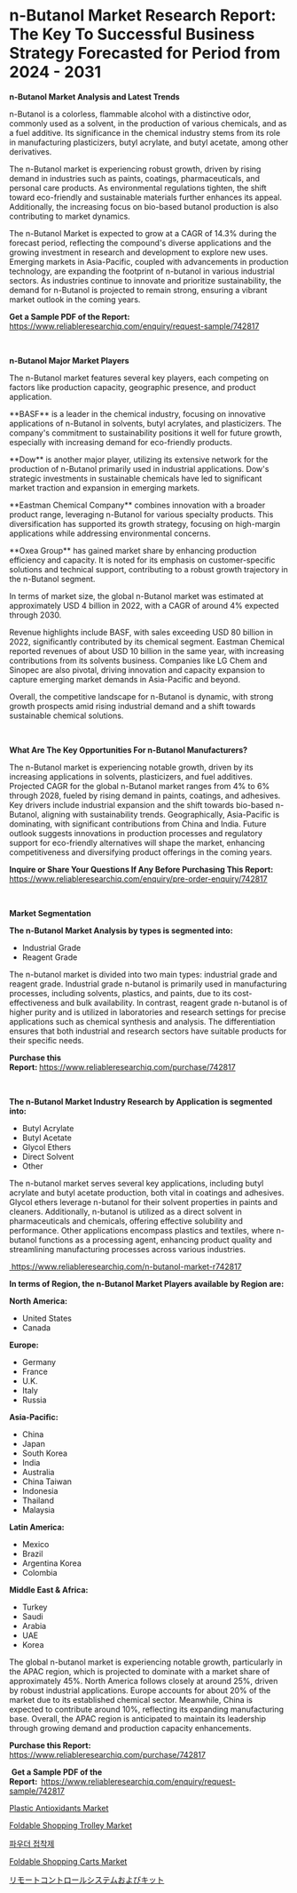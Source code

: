 <p><h1>n-Butanol Market Research Report: The Key To Successful Business Strategy Forecasted for Period from 2024 - 2031</h1></p><p><strong>n-Butanol Market Analysis and Latest Trends</strong></p>
<p><p>n-Butanol is a colorless, flammable alcohol with a distinctive odor, commonly used as a solvent, in the production of various chemicals, and as a fuel additive. Its significance in the chemical industry stems from its role in manufacturing plasticizers, butyl acrylate, and butyl acetate, among other derivatives. </p><p>The n-Butanol market is experiencing robust growth, driven by rising demand in industries such as paints, coatings, pharmaceuticals, and personal care products. As environmental regulations tighten, the shift toward eco-friendly and sustainable materials further enhances its appeal. Additionally, the increasing focus on bio-based butanol production is also contributing to market dynamics.</p><p>The n-Butanol Market is expected to grow at a CAGR of 14.3% during the forecast period, reflecting the compound's diverse applications and the growing investment in research and development to explore new uses. Emerging markets in Asia-Pacific, coupled with advancements in production technology, are expanding the footprint of n-butanol in various industrial sectors. As industries continue to innovate and prioritize sustainability, the demand for n-Butanol is projected to remain strong, ensuring a vibrant market outlook in the coming years.</p></p>
<p><strong>Get a Sample PDF of the Report:&nbsp;</strong> <a href="https://www.reliableresearchiq.com/enquiry/request-sample/742817">https://www.reliableresearchiq.com/enquiry/request-sample/742817</a></p>
<p>&nbsp;</p>
<p><strong>n-Butanol Major Market Players</strong></p>
<p><p>The n-Butanol market features several key players, each competing on factors like production capacity, geographic presence, and product application. </p><p>**BASF** is a leader in the chemical industry, focusing on innovative applications of n-Butanol in solvents, butyl acrylates, and plasticizers. The company's commitment to sustainability positions it well for future growth, especially with increasing demand for eco-friendly products. </p><p>**Dow** is another major player, utilizing its extensive network for the production of n-Butanol primarily used in industrial applications. Dow's strategic investments in sustainable chemicals have led to significant market traction and expansion in emerging markets. </p><p>**Eastman Chemical Company** combines innovation with a broader product range, leveraging n-Butanol for various specialty products. This diversification has supported its growth strategy, focusing on high-margin applications while addressing environmental concerns.</p><p>**Oxea Group** has gained market share by enhancing production efficiency and capacity. It is noted for its emphasis on customer-specific solutions and technical support, contributing to a robust growth trajectory in the n-Butanol segment.</p><p>In terms of market size, the global n-Butanol market was estimated at approximately USD 4 billion in 2022, with a CAGR of around 4% expected through 2030. </p><p>Revenue highlights include BASF, with sales exceeding USD 80 billion in 2022, significantly contributed by its chemical segment. Eastman Chemical reported revenues of about USD 10 billion in the same year, with increasing contributions from its solvents business. Companies like LG Chem and Sinopec are also pivotal, driving innovation and capacity expansion to capture emerging market demands in Asia-Pacific and beyond. </p><p>Overall, the competitive landscape for n-Butanol is dynamic, with strong growth prospects amid rising industrial demand and a shift towards sustainable chemical solutions.</p></p>
<p>&nbsp;</p>
<p><strong>What Are The Key Opportunities For n-Butanol Manufacturers?</strong></p>
<p><p>The n-Butanol market is experiencing notable growth, driven by its increasing applications in solvents, plasticizers, and fuel additives. Projected CAGR for the global n-Butanol market ranges from 4% to 6% through 2028, fueled by rising demand in paints, coatings, and adhesives. Key drivers include industrial expansion and the shift towards bio-based n-Butanol, aligning with sustainability trends. Geographically, Asia-Pacific is dominating, with significant contributions from China and India. Future outlook suggests innovations in production processes and regulatory support for eco-friendly alternatives will shape the market, enhancing competitiveness and diversifying product offerings in the coming years.</p></p>
<p><strong>Inquire or Share Your Questions If Any Before Purchasing This Report:</strong> <a href="https://www.reliableresearchiq.com/enquiry/pre-order-enquiry/742817">https://www.reliableresearchiq.com/enquiry/pre-order-enquiry/742817</a></p>
<p>&nbsp;</p>
<p><strong>Market Segmentation</strong></p>
<p><strong>The n-Butanol Market Analysis by types is segmented into:</strong></p>
<p><ul><li>Industrial Grade</li><li>Reagent Grade</li></ul></p>
<p><p>The n-butanol market is divided into two main types: industrial grade and reagent grade. Industrial grade n-butanol is primarily used in manufacturing processes, including solvents, plastics, and paints, due to its cost-effectiveness and bulk availability. In contrast, reagent grade n-butanol is of higher purity and is utilized in laboratories and research settings for precise applications such as chemical synthesis and analysis. The differentiation ensures that both industrial and research sectors have suitable products for their specific needs.</p></p>
<p><strong>Purchase this Report:&nbsp;</strong><a href="https://www.reliableresearchiq.com/purchase/742817">https://www.reliableresearchiq.com/purchase/742817</a></p>
<p>&nbsp;</p>
<p><strong>The n-Butanol Market Industry Research by Application is segmented into:</strong></p>
<p><ul><li>Butyl Acrylate</li><li>Butyl Acetate</li><li>Glycol Ethers</li><li>Direct Solvent</li><li>Other</li></ul></p>
<p><p>The n-butanol market serves several key applications, including butyl acrylate and butyl acetate production, both vital in coatings and adhesives. Glycol ethers leverage n-butanol for their solvent properties in paints and cleaners. Additionally, n-butanol is utilized as a direct solvent in pharmaceuticals and chemicals, offering effective solubility and performance. Other applications encompass plastics and textiles, where n-butanol functions as a processing agent, enhancing product quality and streamlining manufacturing processes across various industries.</p></p>
<p><a href="https://www.reliableresearchiq.com/n-butanol-market-r742817">&nbsp;https://www.reliableresearchiq.com/n-butanol-market-r742817</a></p>
<p><strong>In terms of Region, the n-Butanol Market Players available by Region are:</strong></p>
<p>
    <p> <strong> North America: </strong>
        <ul>
            <li>United States</li>
            <li>Canada</li>
        </ul>
        </p> 
    <p> <strong> Europe: </strong>
        <ul>
            <li>Germany</li>
            <li>France</li>
            <li>U.K.</li>
            <li>Italy</li>
            <li>Russia</li>
        </ul>
        </p> 
    <p> <strong> Asia-Pacific: </strong>
        <ul>
            <li>China</li>
            <li>Japan</li>
            <li>South Korea</li>
            <li>India</li>
            <li>Australia</li>
            <li>China Taiwan</li>
            <li>Indonesia</li>
            <li>Thailand</li>
            <li>Malaysia</li>
        </ul>
        </p> 
    <p> <strong> Latin America: </strong>
        <ul>
            <li>Mexico</li>
            <li>Brazil</li>
            <li>Argentina Korea</li>
            <li>Colombia</li>
        </ul>
        </p> 
    <p> <strong> Middle East & Africa: </strong>
        <ul>
            <li>Turkey</li>
            <li>Saudi</li>
            <li>Arabia</li>
            <li>UAE</li>
            <li>Korea</li>
        </ul>
    </p>
    </p>
<p><p>The global n-butanol market is experiencing notable growth, particularly in the APAC region, which is projected to dominate with a market share of approximately 45%. North America follows closely at around 25%, driven by robust industrial applications. Europe accounts for about 20% of the market due to its established chemical sector. Meanwhile, China is expected to contribute around 10%, reflecting its expanding manufacturing base. Overall, the APAC region is anticipated to maintain its leadership through growing demand and production capacity enhancements.</p></p>
<p><strong>Purchase this Report: </strong><a href="https://www.reliableresearchiq.com/purchase/742817">https://www.reliableresearchiq.com/purchase/742817</a></p>
<p>&nbsp;<strong>Get a Sample PDF of the Report:&nbsp;&nbsp;</strong><a href="https://www.reliableresearchiq.com/enquiry/request-sample/742817">https://www.reliableresearchiq.com/enquiry/request-sample/742817</a></p>
<p><strong></strong></p>
<p><p><a href="https://issuu.com/reportprime-2/docs/plastic-antioxidants-market-size-20_add8a6be79ecaa">Plastic Antioxidants Market</a></p><p><a href="https://medium.com/@erinveum/the-global-foldable-shopping-trolley-market-is-expected-to-witness-a-compound-annual-growth-rate-002c358425c7?postPublishedType=initial">Foldable Shopping Trolley Market</a></p><p><a href="https://medium.com/@sskccayi85/powder-adhesive-market-%EC%9D%98-%EA%B8%80%EB%A1%9C%EB%B2%8C-%EC%8B%9C%EC%9E%A5-%EA%B0%9C%EC%9A%94%EB%8A%94-%EC%A0%84-%EC%84%B8%EA%B3%84-%EB%B0%8F-%EC%A3%BC%EC%9A%94-%EC%8B%9C%EC%9E%A5%EC%9D%98-%EC%82%B0%EC%97%85%EC%97%90-%EC%98%81%ED%96%A5%EC%9D%84-%EB%AF%B8%EC%B9%98%EB%8A%94-%EC%A3%BC%EC%9A%94-%ED%8A%B8%EB%A0%8C%EB%93%9C%EC%97%90-%EB%8C%80%ED%95%9C-%EB%8F%85%ED%8A%B9%ED%95%9C-%EA%B4%80%EC%A0%90%EC%9D%84-%EC%A0%9C%EA%B3%B5%ED%95%A9%EB%8B%88%EB%8B%A4-822c7cb1d313">파우더 접착제</a></p><p><a href="https://medium.com/@erinveum/this-report-on-foldable-shopping-carts-market-is-a-comprehensive-analysis-of-market-shares-0a545d207020">Foldable Shopping Carts Market</a></p><p><a href="https://medium.com/@lenorakris2023/remote-control-systems-kits-market-%E3%81%AF-%E3%82%B3%E3%82%B9%E3%83%88%E7%AE%A1%E7%90%86%E3%81%A8%E5%8A%B9%E7%8E%87%E5%90%91%E4%B8%8A%E3%82%92%E5%84%AA%E5%85%88%E3%81%97%E3%81%BE%E3%81%99-%E3%81%95%E3%82%89%E3%81%AB-%E5%A0%B1%E5%91%8A%E6%9B%B8%E3%81%AF%E5%B8%82%E5%A0%B4%E3%81%AE%E9%9C%80%E8%A6%81%E9%9D%A2%E3%81%A8%E4%BE%9B%E7%B5%A6%E9%9D%A2%E3%81%AE%E4%B8%A1%E6%96%B9%E3%82%92%E3%82%AB%E3%83%90%E3%83%BC%E3%81%97%E3%81%A6%E3%81%84%E3%81%BE%E3%81%99-remote-8b2be631a4b0">リモートコントロールシステムおよびキット</a></p></p>